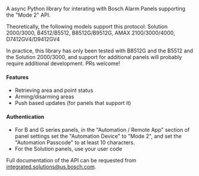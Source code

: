 A async Python library for interating with Bosch Alarm Panels supporting the "Mode 2" API.

Theoretically, the following models support this protocol: Solution 2000/3000, B4512/B5512, B8512G/B9512G, AMAX 2100/3000/4000, D7412GV4/D9412GV4

In practice, this library has only been tested with B8512G and the B5512 and the Solution 2000/3000, and support for additional panels will probably require additional development. PRs welcome!

#### Features
- Retrieving area and point status
- Arming/disarming areas
- Push based updates (for panels that support it)

#### Authentication
- For B and G series panels, in the "Automation / Remote App" section of panel settings set the "Automation Device" to "Mode 2", and set the "Automation Passcode" to at least 10 characters.
- For the Solution panels, use your user code

Full documentation of the API can be requested from
integrated.solutions@us.bosch.com.
